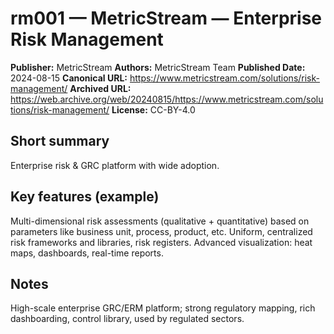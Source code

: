 # rm001 — MetricStream — Enterprise Risk Management

**Publisher:** MetricStream
**Authors:** MetricStream Team
**Published Date:** 2024-08-15
**Canonical URL:** https://www.metricstream.com/solutions/risk-management/
**Archived URL:** https://web.archive.org/web/20240815/https://www.metricstream.com/solutions/risk-management/
**License:** CC-BY-4.0

## Short summary
Enterprise risk & GRC platform with wide adoption.

## Key features (example)
Multi-dimensional risk assessments (qualitative + quantitative) based on parameters like business unit, process, product, etc. 
Uniform, centralized risk frameworks and libraries, risk registers. 
Advanced visualization: heat maps, dashboards, real-time reports.

## Notes
High-scale enterprise GRC/ERM platform; strong regulatory mapping, rich dashboarding, control library, used by regulated sectors.
